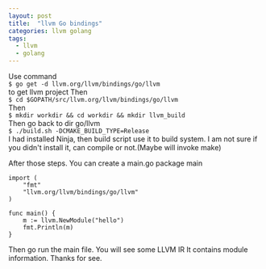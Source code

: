 ```yaml
---
layout: post
title:  "llvm Go bindings"
categories: llvm golang
tags:
  - llvm
  - golang
---
```


Use command<br>
`$ go get -d llvm.org/llvm/bindings/go/llvm`<br>
to get llvm project
Then<br>
`$ cd $GOPATH/src/llvm.org/llvm/bindings/go/llvm `  
Then  
`$ mkdir workdir && cd workdir && mkdir llvm_build`  
Then go back to dir go/llvm  
`$ ./build.sh -DCMAKE_BUILD_TYPE=Release`  
I had installed Ninja, then build script use it to build system.
I am not sure if you didn't install it, can compile or not.(Maybe will invoke make)

After those steps.
You can create a main.go
package main

```golang
import (
    "fmt"
    "llvm.org/llvm/bindings/go/llvm"
)

func main() {
    m := llvm.NewModule("hello")
    fmt.Println(m)
}
```

Then go run the main file.
You will see some LLVM IR
It contains module information.
Thanks for see.